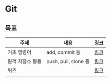 # Git

## 목표

| 주제             | 내용                 | 링크                               |
| ---------------- | -------------------- | ---------------------------------- |
| 기초 명령어      | add, commit 등       | [링크](./01_git_기초명령어.md)     |
| 원격 저장소 활용 | push, pull, clone 등 | [링크](./02_git_원격저장소활용.md) |
| 퀴즈             |                      | [링크](./03_git_quiz)              |
|                  |                      |                                    |

